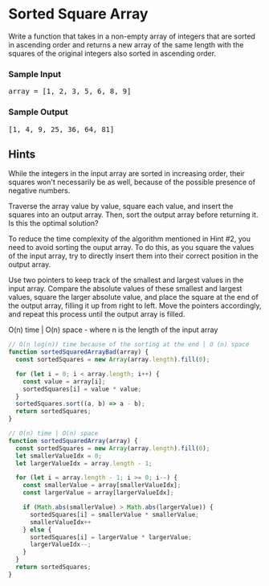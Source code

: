 # Sorted Square Array

<div class="html">
<p>
  Write a function that takes in a non-empty array of integers that are sorted
  in ascending order and returns a new array of the same length with the squares
  of the original integers also sorted in ascending order.
</p>
<h3>Sample Input</h3>
<pre><span class="CodeEditor-promptParameter">array</span> = [1, 2, 3, 5, 6, 8, 9]
</pre>
<h3>Sample Output</h3>
<pre>[1, 4, 9, 25, 36, 64, 81]
</pre>
</div>
<h2>Hints</h2>

  While the integers in the input array are sorted in increasing order, their
  squares won't necessarily be as well, because of the possible presence of
  negative numbers.


  Traverse the array value by value, square each value, and insert the squares
  into an output array. Then, sort the output array before returning it. Is this
  the optimal solution?

  To reduce the time complexity of the algorithm mentioned in Hint #2, you need
  to avoid sorting the ouput array. To do this, as you square the values of the
  input array, try to directly insert them into their correct position in the
  output array.


  Use two pointers to keep track of the smallest and largest values in the input
  array. Compare the absolute values of these smallest and largest values,
  square the larger absolute value, and place the square at the end of the
  output array, filling it up from right to left. Move the pointers accordingly,
  and repeat this process until the output array is filled.

  O(n) time | O(n) space - where n is the length of the input array

```javascript
// O(n log(n)) time because of the sorting at the end | O (n) space
function sortedSquaredArrayBad(array) {
  const sortedSquares = new Array(array.length).fill(0);

  for (let i = 0; i < array.length; i++) {
    const value = array[i];
    sortedSquares[i] = value * value;
  }
  sortedSquares.sort((a, b) => a - b);
  return sortedSquares;
}

// O(n) time | O(n) space
function sortedSquaredArray(array) {
  const sortedSquares = new Array(array.length).fill(0);
  let smallerValueIdx = 0;
  let largerValueIdx = array.length - 1;

  for (let i = array.length - 1; i >= 0; i--) {
    const smallerValue = array[smallerValueIdx];
    const largerValue = array[largerValueIdx];

    if (Math.abs(smallerValue) > Math.abs(largerValue)) {
      sortedSquares[i] = smallerValue * smallerValue;
      smallerValueIdx++
    } else {
      sortedSquares[i] = largerValue * largerValue;
      largerValueIdx--;
    }
  }
  return sortedSquares;
}
```